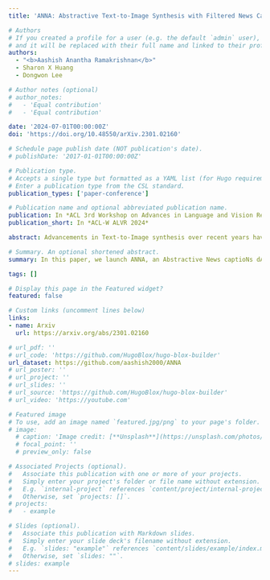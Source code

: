 ```yaml
---
title: 'ANNA: Abstractive Text-to-Image Synthesis with Filtered News Captions'

# Authors
# If you created a profile for a user (e.g. the default `admin` user), write the username (folder name) here
# and it will be replaced with their full name and linked to their profile.
authors:
  - "<b>Aashish Anantha Ramakrishnan</b>"
  - Sharon X Huang
  - Dongwon Lee

# Author notes (optional)
# author_notes:
#   - 'Equal contribution'
#   - 'Equal contribution'

date: '2024-07-01T00:00:00Z'
doi: 'https://doi.org/10.48550/arXiv.2301.02160'

# Schedule page publish date (NOT publication's date).
# publishDate: '2017-01-01T00:00:00Z'

# Publication type.
# Accepts a single type but formatted as a YAML list (for Hugo requirements).
# Enter a publication type from the CSL standard.
publication_types: ['paper-conference']

# Publication name and optional abbreviated publication name.
publication: In *ACL 3rd Workshop on Advances in Language and Vision Research (ALVR)*
publication_short: In *ACL-W ALVR 2024*

abstract: Advancements in Text-to-Image synthesis over recent years have focused more on improving the quality of generated samples on datasets with descriptive captions. However, real-world image-caption pairs present in domains such as news data do not use simple and directly descriptive captions. With captions containing information on both the image content and underlying contextual cues, they become abstractive in nature. In this paper, we launch ANNA, an Abstractive News captioNs dAtaset extracted from online news articles in a variety of different contexts. We explore the capabilities of current Text-to-Image synthesis models to generate news domain-specific images using abstractive captions by benchmarking them on ANNA, in both standard training and transfer learning settings. The generated images are judged on the basis of contextual relevance, visual quality, and perceptual similarity to ground-truth image-caption pairs. Through our experiments, we show that techniques such as transfer learning achieve limited success in understanding abstractive captions but still fail to consistently learn the relationships between content and context features.

# Summary. An optional shortened abstract.
summary: In this paper, we launch ANNA, an Abstractive News captioNs dAtaset extracted from online news articles in a variety of different contexts. Through our experiments, we show that techniques such as transfer learning achieve limited success in understanding abstractive captions but still fail to consistently learn the relationships between content and context features.

tags: []

# Display this page in the Featured widget?
featured: false

# Custom links (uncomment lines below)
links:
- name: Arxiv
  url: https://arxiv.org/abs/2301.02160

# url_pdf: ''
# url_code: 'https://github.com/HugoBlox/hugo-blox-builder'
url_dataset: https://github.com/aashish2000/ANNA
# url_poster: ''
# url_project: ''
# url_slides: ''
# url_source: 'https://github.com/HugoBlox/hugo-blox-builder'
# url_video: 'https://youtube.com'

# Featured image
# To use, add an image named `featured.jpg/png` to your page's folder.
# image:
  # caption: 'Image credit: [**Unsplash**](https://unsplash.com/photos/pLCdAaMFLTE)'
  # focal_point: ''
  # preview_only: false

# Associated Projects (optional).
#   Associate this publication with one or more of your projects.
#   Simply enter your project's folder or file name without extension.
#   E.g. `internal-project` references `content/project/internal-project/index.md`.
#   Otherwise, set `projects: []`.
# projects:
#   - example

# Slides (optional).
#   Associate this publication with Markdown slides.
#   Simply enter your slide deck's filename without extension.
#   E.g. `slides: "example"` references `content/slides/example/index.md`.
#   Otherwise, set `slides: ""`.
# slides: example
---
```

